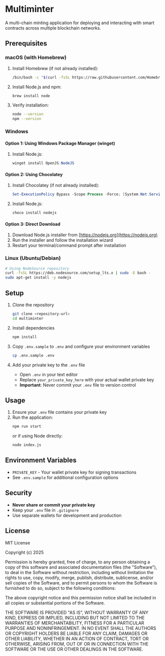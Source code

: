 # Multiminter

A multi-chain minting application for deploying and interacting with smart contracts across multiple blockchain networks.

## Prerequisites

### macOS (with Homebrew)

1. Install Homebrew (if not already installed):
   ```bash
   /bin/bash -c "$(curl -fsSL https://raw.githubusercontent.com/Homebrew/install/HEAD/install.sh)"
   ```

2. Install Node.js and npm:
   ```bash
   brew install node
   ```

3. Verify installation:
   ```bash
   node --version
   npm --version
   ```

### Windows

#### Option 1: Using Windows Package Manager (winget)
1. Install Node.js:
   ```powershell
   winget install OpenJS.NodeJS
   ```

#### Option 2: Using Chocolatey
1. Install Chocolatey (if not already installed):
   ```powershell
   Set-ExecutionPolicy Bypass -Scope Process -Force; [System.Net.ServicePointManager]::SecurityProtocol = [System.Net.ServicePointManager]::SecurityProtocol -bor 3072; iex ((New-Object System.Net.WebClient).DownloadString('https://chocolatey.org/install.ps1'))
   ```

2. Install Node.js:
   ```powershell
   choco install nodejs
   ```

#### Option 3: Direct Download
1. Download Node.js installer from [https://nodejs.org](https://nodejs.org)
2. Run the installer and follow the installation wizard
3. Restart your terminal/command prompt after installation

### Linux (Ubuntu/Debian)
```bash
# Using NodeSource repository
curl -fsSL https://deb.nodesource.com/setup_lts.x | sudo -E bash -
sudo apt-get install -y nodejs
```

## Setup

1. Clone the repository
   ```bash
   git clone <repository-url>
   cd multiminter
   ```

2. Install dependencies
   ```bash
   npm install
   ```

3. Copy `.env.sample` to `.env` and configure your environment variables
   ```bash
   cp .env.sample .env
   ```

4. Add your private key to the `.env` file
   - Open `.env` in your text editor
   - Replace `your_private_key_here` with your actual wallet private key
   - **Important**: Never commit your `.env` file to version control

## Usage

1. Ensure your `.env` file contains your private key
2. Run the application:
   ```bash
   npm run start
   ```
   or if using Node directly:
   ```bash
   node index.js
   ```

## Environment Variables

- `PRIVATE_KEY` - Your wallet private key for signing transactions
- See `.env.sample` for additional configuration options

## Security

- **Never share or commit your private key**
- Keep your `.env` file in `.gitignore`
- Use separate wallets for development and production

## License

MIT License

Copyright (c) 2025

Permission is hereby granted, free of charge, to any person obtaining a copy
of this software and associated documentation files (the "Software"), to deal
in the Software without restriction, including without limitation the rights
to use, copy, modify, merge, publish, distribute, sublicense, and/or sell
copies of the Software, and to permit persons to whom the Software is
furnished to do so, subject to the following conditions:

The above copyright notice and this permission notice shall be included in all
copies or substantial portions of the Software.

THE SOFTWARE IS PROVIDED "AS IS", WITHOUT WARRANTY OF ANY KIND, EXPRESS OR
IMPLIED, INCLUDING BUT NOT LIMITED TO THE WARRANTIES OF MERCHANTABILITY,
FITNESS FOR A PARTICULAR PURPOSE AND NONINFRINGEMENT. IN NO EVENT SHALL THE
AUTHORS OR COPYRIGHT HOLDERS BE LIABLE FOR ANY CLAIM, DAMAGES OR OTHER
LIABILITY, WHETHER IN AN ACTION OF CONTRACT, TORT OR OTHERWISE, ARISING FROM,
OUT OF OR IN CONNECTION WITH THE SOFTWARE OR THE USE OR OTHER DEALINGS IN THE
SOFTWARE.